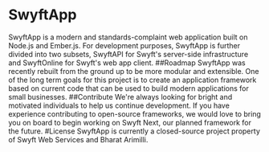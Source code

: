 # SwyftApp
SwyftApp is a modern and standards-complaint web application built on Node.js and Ember.js. For development purposes, SwyftApp is further divided into two subsets, SwyftAPI for Swyft's server-side infrastructure and SwyftOnline for Swyft's web app client.
##Roadmap
SwyftApp was recently rebuilt from the ground up to be more modular and extensible. One of the long term goals for this project is to create an application framework based on current code that can be used to build modern applications for small businesses. 
##Contribute
We're always looking for bright and motivated individuals to help us continue development. If you have experience contributing to open-source frameworks, we would love to bring you on board to begin working on Swyft Next, our planned framework for the future.
#License
SwyftApp is currently a closed-source project property of Swyft Web Services and Bharat Arimilli.
